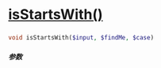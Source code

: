 [isStartsWith()](http://twinh.github.com/widget/api/isStartsWith)
=================================================================



### 
```php
void isStartsWith($input, $findMe, $case)
```

##### 参数

